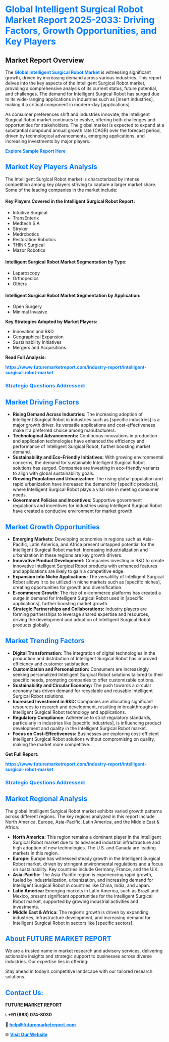 <h1 style="color: #007BFF;">Global Intelligent Surgical Robot Market Report 2025-2033: Driving Factors, Growth Opportunities, and Key Players</h1>

<section id="overview">
<h2>Market Report Overview</h2>
<p>The <a href="https://www.futuremarketreport.com/industry-report/intelligent-surgical-robot-market" style="color: #007BFF; text-decoration: none;"><strong>Global Intelligent Surgical Robot Market</strong></a> is witnessing significant growth, driven by increasing demand across various industries. This report delves into the key aspects of the Intelligent Surgical Robot market, providing a comprehensive analysis of its current status, future potential, and challenges. The demand for Intelligent Surgical Robot has surged due to its wide-ranging applications in industries such as [insert industries], making it a critical component in modern-day [applications].</p>
<p>As consumer preferences shift and industries innovate, the Intelligent Surgical Robot market continues to evolve, offering both challenges and opportunities for stakeholders. The global market is expected to expand at a substantial compound annual growth rate (CAGR) over the forecast period, driven by technological advancements, emerging applications, and increasing investments by major players.</p>
</section>

<section id="overview">
<p><a href="https://www.futuremarketreport.com/request-sample/reportId=78738" style="color: #007BFF; text-decoration: none;"><strong>Explore Sample Report Here</strong></a></p>
</section>

<section id="key-players">
<h2 style="color: #007BFF;">Market Key Players Analysis</h2>
<p>The Intelligent Surgical Robot market is characterized by intense competition among key players striving to capture a larger market share. Some of the leading companies in the market include:</p>
<h4>Key Players Covered in the Intelligent Surgical Robot Report:</h4>
<ul><li>Intuitive Surgical</li><li>TransEnterix</li><li>Medtech S.A</li><li>Stryker</li><li>Medrobotics</li><li>Restoration Robotics</li><li>THINK Surgical</li><li>Mazor Robotics</li></ul>
<h4>Intelligent Surgical Robot Market Segmentation by Type:</h4>
<ul><li>Laparoscopy</li><li>Orthopedics</li><li>Others</li></ul>

<h4>Intelligent Surgical Robot Market Segmentation by Application:</h4>
<ul><li>Open Surgery</li><li>Minimal Invasive</li></ul>
<p><strong>Key Strategies Adopted by Market Players:</strong></p>
<ul>
<li>Innovation and R&D</li>
<li>Geographical Expansion</li>
<li>Sustainability Initiatives</li>
<li>Mergers and Acquisitions</li>
</ul>
</section>

<section>
<p><strong>Read Full Analysis: </strong></p><a href="https://www.futuremarketreport.com/industry-report/intelligent-surgical-robot-market" style="color: #007BFF; text-decoration: none;"><strong>https://www.futuremarketreport.com/industry-report/intelligent-surgical-robot-market</strong></a>
<h3 style="color: #007BFF;">Strategic Questions Addressed:</h3>
</section>

<section id="driving-factors">
<h2 style="color: #007BFF;">Market Driving Factors</h2>
<ul>
<li><strong>Rising Demand Across Industries:</strong> The increasing adoption of Intelligent Surgical Robot in industries such as [specific industries] is a major growth driver. Its versatile applications and cost-effectiveness make it a preferred choice among manufacturers.</li>
<li><strong>Technological Advancements:</strong> Continuous innovations in production and application technologies have enhanced the efficiency and performance of Intelligent Surgical Robot, further boosting market demand.</li>
<li><strong>Sustainability and Eco-Friendly Initiatives:</strong> With growing environmental concerns, the demand for sustainable Intelligent Surgical Robot solutions has surged. Companies are investing in eco-friendly variants to align with global sustainability goals.</li>
<li><strong>Growing Population and Urbanization:</strong> The rising global population and rapid urbanization have increased the demand for [specific products], where Intelligent Surgical Robot plays a vital role in meeting consumer needs.</li>
<li><strong>Government Policies and Incentives:</strong> Supportive government regulations and incentives for industries using Intelligent Surgical Robot have created a conducive environment for market growth.</li>
</ul>
</section>

<section id="growth-opportunities">
<h2 style="color: #007BFF;">Market Growth Opportunities</h2>
<ul>
<li><strong>Emerging Markets:</strong> Developing economies in regions such as Asia-Pacific, Latin America, and Africa present untapped potential for the Intelligent Surgical Robot market. Increasing industrialization and urbanization in these regions are key growth drivers.</li>
<li><strong>Innovative Product Development:</strong> Companies investing in R&D to create innovative Intelligent Surgical Robot products with enhanced features and applications are likely to gain a competitive edge.</li>
<li><strong>Expansion into Niche Applications:</strong> The versatility of Intelligent Surgical Robot allows it to be utilized in niche markets such as [specific niches], creating opportunities for growth and diversification.</li>
<li><strong>E-commerce Growth:</strong> The rise of e-commerce platforms has created a surge in demand for Intelligent Surgical Robot used in [specific applications], further boosting market growth.</li>
<li><strong>Strategic Partnerships and Collaborations:</strong> Industry players are forming partnerships to leverage shared expertise and resources, driving the development and adoption of Intelligent Surgical Robot products globally.</li>
</ul>
</section>

<section id="trending-factors">
<h2 style="color: #007BFF;">Market Trending Factors</h2>
<ul>
<li><strong>Digital Transformation:</strong> The integration of digital technologies in the production and distribution of Intelligent Surgical Robot has improved efficiency and customer satisfaction.</li>
<li><strong>Customization and Personalization:</strong> Consumers are increasingly seeking personalized Intelligent Surgical Robot solutions tailored to their specific needs, prompting companies to offer customizable options.</li>
<li><strong>Sustainability and Circular Economy:</strong> The push towards a circular economy has driven demand for recyclable and reusable Intelligent Surgical Robot solutions.</li>
<li><strong>Increased Investment in R&D:</strong> Companies are allocating significant resources to research and development, resulting in breakthroughs in Intelligent Surgical Robot technology and applications.</li>
<li><strong>Regulatory Compliance:</strong> Adherence to strict regulatory standards, particularly in industries like [specific industries], is influencing product development and quality in the Intelligent Surgical Robot market.</li>
<li><strong>Focus on Cost-Effectiveness:</strong> Businesses are exploring cost-efficient Intelligent Surgical Robot solutions without compromising on quality, making the market more competitive.</li>
</ul>
</section>

<section>
<p><strong>Get Full Report: </strong></p><a href="https://www.futuremarketreport.com/industry-report/intelligent-surgical-robot-market" style="color: #007BFF; text-decoration: none;"><strong>https://www.futuremarketreport.com/industry-report/intelligent-surgical-robot-market</strong></a>
<h3 style="color: #007BFF;">Strategic Questions Addressed:</h3>
</section>


<section id="regional-analysis">
<h2 style="color: #007BFF;">Market Regional Analysis</h2>
<p>The global Intelligent Surgical Robot market exhibits varied growth patterns across different regions. The key regions analyzed in this report include North America, Europe, Asia-Pacific, Latin America, and the Middle East & Africa:</p>
<ul>
<li><strong>North America:</strong> This region remains a dominant player in the Intelligent Surgical Robot market due to its advanced industrial infrastructure and high adoption of new technologies. The U.S. and Canada are leading markets in this region.</li>
<li><strong>Europe:</strong> Europe has witnessed steady growth in the Intelligent Surgical Robot market, driven by stringent environmental regulations and a focus on sustainability. Key countries include Germany, France, and the U.K.</li>
<li><strong>Asia-Pacific:</strong> The Asia-Pacific region is experiencing rapid growth, fueled by industrialization, urbanization, and increasing demand for Intelligent Surgical Robot in countries like China, India, and Japan.</li>
<li><strong>Latin America:</strong> Emerging markets in Latin America, such as Brazil and Mexico, present significant opportunities for the Intelligent Surgical Robot market, supported by growing industrial activities and investments.</li>
<li><strong>Middle East & Africa:</strong> The region’s growth is driven by expanding industries, infrastructure development, and increasing demand for Intelligent Surgical Robot in sectors like [specific sectors].</li>
</ul>
</section>

<footer>
<h2 style="color: #007BFF;">About FUTURE MARKET REPORT</h2>
<p>We are a trusted name in market research and advisory services, delivering actionable insights and strategic support to businesses across diverse industries. Our expertise lies in offering:</p>

<p>Stay ahead in today’s competitive landscape with our tailored research solutions.</p>

<h2 style="color: #007BFF;">Contact Us:</h2>
<p><strong>FUTURE MARKET REPORT</strong></p>
<p>📞 <strong>+91 (883) 074-8030</strong></p>
<p>📧 <strong><a href="mailto:help@futuremarketreport.com" style="color: #007BFF;">help@futuremarketreport.com</a></strong></p>
<p>🌐 <strong><a href="https://www.futuremarketreport.com/" style="color: #007BFF;">Visit Our Website</a></strong></p>
</footer>